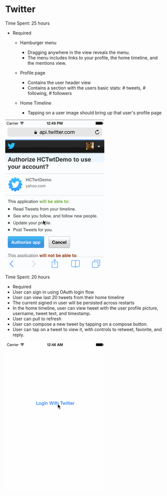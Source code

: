 Twitter
=======
Time Spent: 25 hours
* Required
  * Hamburger menu
     * Dragging anywhere in the view reveals the menu.
     * The menu includes links to your profile, the home timeline, and the mentions view.
     
  * Profile page
     * Contains the user header view
     * Contains a section with the users basic stats: # tweets, # following, # followers
 
  * Home Timeline
     * Tapping on a user image should bring up that user's profile page
     
![Alt text](https://raw.githubusercontent.com/hchhatbar/Twitter/master/Twitter/twitter_redux_gif.gif "Twitter")

Time Spent: 20 hours

* Required
 * User can sign in using OAuth login flow
 * User can view last 20 tweets from their home timeline 
 * The current signed in user will be persisted across restarts
 * In the home timeline, user can view tweet with the user profile picture, username, tweet text, and timestamp. 
 * User can pull to refresh
 * User can compose a new tweet by tapping on a compose button.
 * User can tap on a tweet to view it, with controls to retweet, favorite, and reply.
 
![Alt text](https://raw.githubusercontent.com/hchhatbar/Twitter/master/twitter_gif.gif "Twitter")
